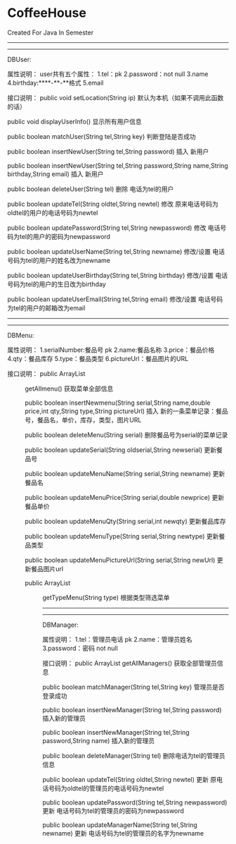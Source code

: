 # CoffeeHouse
Created For Java In Semester

*****************************************
*****************************************
DBUser:

属性说明：
user共有五个属性：
1.tel：pk
2.password：not null
3.name
4.birthday:****-**-**格式
5.email

接口说明：
public void setLocation(String ip)
默认为本机（如果不调用此函数的话）


public void displayUserInfo()
显示所有用户信息

public boolean matchUser(String tel,String key)
判断登陆是否成功

public boolean insertNewUser(String tel,String password)
插入 新用户

public boolean insertNewUser(String tel,String password,String name,String birthday,String email)
插入 新用户

public boolean deleteUser(String tel)
删除 电话为tel的用户

public boolean updateTel(String oldtel,String newtel)
修改 原来电话号码为oldtel的用户的电话号码为newtel

public boolean updatePassword(String tel,String newpassword)
修改 电话号码为tel的用户的密码为newpassword

public boolean updateUserName(String tel,String newname)
修改/设置 电话号码为tel的用户的姓名改为newname

public boolean updateUserBirthday(String tel,String birthday)
修改/设置 电话号码为tel的用户的生日改为birthday

public boolean updateUserEmail(String tel,String email)
修改/设置 电话号码为tel的用户的邮箱改为email

****************************************************************
****************************************************************

DBMenu:

属性说明：
1.serialNumber:餐品号 pk
2.name:餐品名称
3.price：餐品价格
4.qty：餐品库存
5.type：餐品类型
6.pictureUrl：餐品图片的URL


接口说明：
public ArrayList<Menu> getAllmenu()
获取菜单全部信息

public boolean insertNewmenu(String serial,String name,double price,int qty,String type,String pictureUrl)
插入 新的一条菜单记录：餐品号，餐品名，单价，库存，类型，图片URL

public boolean deleteMenu(String serial)
删除餐品号为serial的菜单记录

public boolean updateSerial(String oldserial,String newserial)
更新餐品号

public boolean updateMenuName(String serial,String newname)
更新餐品名

public boolean updateMenuPrice(String serial,double newprice)
更新餐品单价

public boolean updateMenuQty(String serial,int newqty)
更新餐品库存

public boolean updateMenuType(String serial,String newtype)
更新餐品类型

public boolean updateMenuPictureUrl(String serial,String newUrl)
更新餐品图片url

public ArrayList<Menu> getTypeMenu(String type)
根据类型筛选菜单

****************************************************************
****************************************************************

DBManager:

属性说明：
1.tel：管理员电话 pk
2.name：管理员姓名
3.password：密码 not null

接口说明：
public ArrayList<Manager> getAllManagers()
获取全部管理员信息

public boolean matchManager(String tel,String key)
管理员是否登录成功

public boolean insertNewManager(String tel,String password)
插入新的管理员

public boolean insertNewManager(String tel,String password,String name)
插入新的管理员

public boolean deleteManager(String tel)
删除电话为tel的管理员信息

public boolean updateTel(String oldtel,String newtel)
更新 原电话号码为oldtel的管理员的电话号码为newtel

public boolean updatePassword(String tel,String newpassword)
更新 电话号码为tel的管理员的密码为newpassword

public boolean updateManagerName(String tel,String newname)
更新 电话号码为tel的管理员的名字为newname






